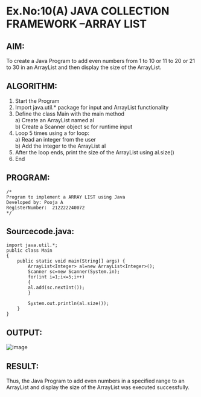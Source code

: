 # Ex.No:10(A)         JAVA COLLECTION FRAMEWORK –ARRAY LIST
## AIM:
To create a Java Program to add even numbers from 1 to 10 or 11 to 20 or 21 to 30 in an ArrayList and then display the size of the ArrayList.

## ALGORITHM:
1. Start the Program  
2. Import java.util.* package for input and ArrayList functionality  
3. Define the class Main with the main method  
   a) Create an ArrayList <Integer> named al  
   b) Create a Scanner object sc for runtime input  
4. Loop 5 times using a for loop:  
   a) Read an integer from the user  
   b) Add the integer to the ArrayList al  
5. After the loop ends, print the size of the ArrayList using al.size()  
6. End
   
## PROGRAM:
 ```
/*
Program to implement a ARRAY LIST using Java
Developed by: Pooja A
RegisterNumber:  212222240072
*/
```

## Sourcecode.java:
```
import java.util.*;
public class Main
{
	public static void main(String[] args) {
		ArrayList<Integer> al=new ArrayList<Integer>();
        Scanner sc=new Scanner(System.in);
        for(int i=1;i<=5;i++)
        {
        al.add(sc.nextInt());
        }
     
        System.out.println(al.size());
	}
}
```


## OUTPUT:

![image](https://github.com/user-attachments/assets/25f83f2b-8977-4761-b64b-12e6c48daacc)


## RESULT:
Thus, the Java Program to add even numbers in a specified range to an ArrayList and display the size of the ArrayList was executed successfully.

